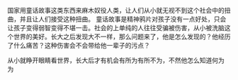 国家用童话故事这类东西来麻木奴役人类，让人们从小就无视不到这个社会中的扭曲，并且让人们接受这种扭曲。
童话故事是精神鸦片对孩子没有一点好处，只会让孩子变得弱智变得不堪一击。社会的上单纯的人往往受骗被伤害，从小被洗脑这个世界的美好。长大之后发现大不一样，那么问题来了，他是怎么发现的？他经历了什么痛苦？这种伤害会不会带给他一辈子的污点？

从小就睁开眼睛看世界，长大后才有机会有所为有所不为，不然他怎么知道何为 为